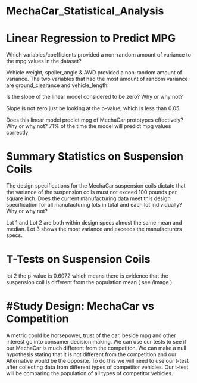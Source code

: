 # MechaCar_Statistical_Analysis


Linear Regression to Predict MPG
=====================================
Which variables/coefficients provided a non-random amount of variance to the mpg values in the dataset?


Vehicle weight, spoiler_angle & AWD provided a non-random amount of variance. The two variables that had the most amount of random variance are ground_clearance and vehicle_length.

Is the slope of the linear model considered to be zero? Why or why not?


Slope is not zero just be looking at the p-value, which is less than 0.05.

Does this linear model predict mpg of MechaCar prototypes effectively? Why or why not?
71% of the time the model will predict mpg values correctly


Summary Statistics on Suspension Coils
============================================

The design specifications for the MechaCar suspension coils dictate that the variance of the suspension coils must not exceed 100 pounds per square inch. Does the current manufacturing data meet this design specification for all manufacturing lots in total and each lot individually? Why or why not?

Lot 1 and Lot 2 are both within design specs almost the same  mean and median. Lot 3 shows the most variance and exceeds the manufacturers specs.

T-Tests on Suspension Coils
=========================================

 lot 2 the p-value is  0.6072 which means there is evidence that the suspension coil is different from the population mean  ( see /image )
 
 #Study Design: MechaCar vs Competition
 ===============================================
 
 A metric could be  horsepower, trust of the car, beside mpg and  other interest  go into consumer decision making. We can use our tests to see if our MechaCar is much different from the competiton. We can make a null hypothesis stating that it is not different from the competition and our Alternative would be the opposite. To do this we will need to use our t-test after collecting data from different types of competitor vehicles. Our t-test will be comparing the population of all types of competitor vehicles.



